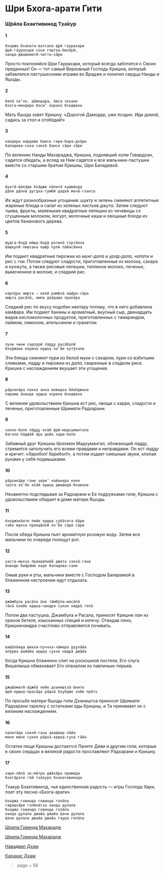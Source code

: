 # Шри Бхога-арати Гити

### Ш́рӣла Бхактивинод Т̣ха̄кур

#### 1

    бхаджа бхаката-ватсала ш́рӣ гаурахари
    ш́рӣ-гаурахари сохи гош̣т̣ха-биха̄рӣ,
    нанда-джаш́оматӣ-читта-ха̄ри

Просто поклоняйся Шри Гаурахари, который всегда заботится о Своих преданных! Он — тот самый Верховный Господь Кришна, который забавлялся пастушескими играми во Врадже и похитил сердца Нанды и Яшоды.

#### 2

    бела̄ хо’ло, да̄модара, а̄иса экхано
    бхога-мандире боси’ корахо бходжана

Мать Яшода зовет Кришну: «Дорогой Дамодар, уже поздно. Иди домой, садись за стол и отобедай!»

#### 3

    нандера нирдеш́е баисе гири-бара-дха̄ри
    баладева-саха сакха̄ баисе са̄ри са̄ри

По велению Нанды Махараджа, Кришна, поднявший холм Говардхан, садится обедать, а вслед за Ним садятся и все мальчики-пастушки вместе со старшим братом Кришны, Шри Баладевой.

#### 4

    ш́укта̄-ш́а̄ка̄ди бха̄джи на̄лита̄ куш̣ма̄н̣д̣а
    д̣а̄ли д̣а̄лна̄ дугдха-тумбӣ дадхи моча̄-гхан̣т̣а

Их ждут разнообразные угощения: *шукту* и зелень сменяют аппетитные жареные блюда и салат из зеленых листьев *джута*. Затем следуют тыква, фрукты, маленькие квадратные лепешки из чечевицы со сгущенным молоком, йогурт, молочные каши и овощные блюда из цветов бананового дерева.

#### 5

    мудга-бод̣а̄ ма̄ш̣а-бод̣а̄ рот̣ика̄ гхр̣та̄нна
    ш́аш̣кулӣ пиш̣т̣ака кш̣ӣр пули па̄йаса̄нна

Им подают квадратные пирожки из *мунг-дала* и *урад-дала*, *чапати* и рис с *гхи*. Потом следуют сладости, приготовленные из молока, сахара и кунжута, а также рисовые лепешки, топленое молоко, печенье, вымоченное в молоке, и сладкий рис.

#### 6

    карпӯра амр̣та — келӣ рамбха̄ кш̣ӣра-са̄ра
    амр̣та раса̄ла̄, амла два̄даш́а прака̄ра

Сладкий рис по вкусу подобен нектару потому, что в него добавлена камфара. Им подают бананы и ароматный, вкусный сыр, двенадцать видов кисломолочных продуктов, приготовленных с тамариндом, лаймом, лимоном, апельсином и гранатом.

#### 7

    лучи чини сарпурӣ ла̄д̣д̣у раса̄балӣ
    бходжана корена кр̣ш̣н̣а хо’йе кутӯхали

Эти блюда сменяют *пури* из белой муки с сахаром, *пури* со взбитыми сливками, *ладду* и пирожки из *дала*, сваренные в сладком рисе. Кришна с наслаждением вкушает эти угощения.

#### 8

    ра̄дхика̄ра пакка анна вивидха бйан̃джана
    парама а̄нанде кр̣ш̣н̣а корена бходжана

С великим удовольствием Кришна ест рис, овощи с карри, сладости и печенье, приготовленные Шримати Радхарани.

#### 9

    чхоле-боле ла̄д̣д̣у кха̄й ш́рӣ-мадхуман̇гала
    багала ба̄джа̄й а̄ра дейа хари-боло

Забавный друг Кришны *брахман* Мадхумангал, обожающий *ладду*, стремится заполучить его всеми правдами и неправдами. Он ест *ладду* и кричит: «Харибол! Харибол!», а потом издает смешные звуки, хлопая руками у себя подмышками.

#### 10

    ра̄дхика̄ди ган̣е хери’ найанера коне
    тр̣пта хо’йе кха̄й кр̣ш̣н̣а джаш́ода̄-бхаване

Незаметно подглядывая за Радхарани и Ее подружками *гопи*, Кришна с удовольствием обедает в доме матери Яшоды.

#### 11

    бходжана̄нте пийе кр̣ш̣н̣а суба̄сита ба̄ри
    сабе мукха пракш̣а̄лой хо’йе са̄ри са̄ри

После обеда Кришна пьет ароматную розовую воду. Затем все мальчики по очереди полощут рот.

#### 12

    хаста-мукха пракш̣а̄лийа̄ джата сакха̄-ган̣е
    а̄нанде биш́ра̄ма коре баладева-сане

Омыв руки и рты, мальчики вместе с Господом Баларамой в блаженном настроении идут отдыхать.

#### 13

    джа̄мбула раса̄ла а̄не та̄мбӯла-маса̄ла̄
    та̄ха̄ кхейе кр̣ш̣н̣а-чандра сукхе нидра̄ гела̄

Потом два пастушка, Джамбула и Расала, приносят Кришне *пан* из орехов бетеля, изысканных специй и *катечу*. Отведав *пана*, Кришначандра счастливо отправляется почивать.

#### 14

    виш́а̄ла̄кш̣а ш́икхи-пуччха-ча̄мара д̣хула̄йа
    апӯрва ш́айа̄йа кр̣ш̣н̣а сукхе нидра̄ джа̄йа

Когда Кришна блаженно спит на роскошной постели, Его слуга Вишалакша обмахивает Его опахалом из павлиньих перьев.

#### 15

    джаш́оматӣ-а̄джн̃а̄ пейе дханиш̣т̣ха̄-а̄нито
    ш́рӣ-кр̣ш̣н̣а-праса̄да ра̄дха̄ бхун̃дже хойе прӣто

По просьбе матери Яшоды *гопи* Дхаништха приносит Шримати Радхарани тарелку с остатками еды Кришны, и Та принимает их с великим наслаждением.

#### 16

    лалита̄ди сакхӣ-ган̣а аваш́еш̣а па̄йа
    мане мане сукхе ра̄дха̄-кр̣ш̣н̣а-гун̣а га̄йа

Остатки пищи Кришны достаются Лалите Деви и другим *гопи*, которые в своих сердцах в великой радости прославляют Радхарани и Кришну.

#### 17

    хари-лӣла̄ эк-ма̄тра джа̄ха̄ра прамода
    бхога̄рати га̄й т̣ха̄кура бхакативинода

Тхакур Бхактивинод, чья единственная радость — игры Господа Хари, поет эту песню «Бхога-арати».

    бхаджа говинда говинда гопа̄ла
    гиридха̄ри гопӣна̄тха нанда дулала
    бхаджа говинда говинда гопа̄ла
    нанда дулала джайа джайа ш́ачи дулала
    ш́ачи дулала джайа джайа гаура гопа̄ла


[Шрила Говинда Махарадж](https://soundcloud.com/huron/10-sri-bhoga-arati-giti)

[Шрила Говинда Махарадж](https://soundcloud.com/bharatimaharaj/govinda-maharaj-sri-bhoga)

[Навадвип Дхам](https://soundcloud.com/bharatimaharaj/navadwip-scsm-bhaja-bhakata)

[Каракас Дхам](https://soundcloud.com/bharatimaharaj/shchsm-karakas-bxadzha-bxakata)


> page = 58